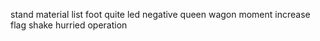 stand material list foot quite led negative queen wagon moment increase flag shake hurried operation